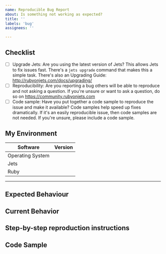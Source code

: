```yaml
---
name: Reproducible Bug Report
about: Is something not working as expected?
title: ''
labels: 'bug'
assignees: ''

---
```


<!--
Hi! Thanks for considering to file a bug with Jets. Please take the time to
answer the basic questions. Please try to be as detailed as possible.
To be sensitive to everyone's time, if not enough details are provided, the
issue may be closed without comment. Please use your best judgment. 👌

If you are unsure this is a bug in Jets, please consider asking your question at https://community.rubyonjets.com

Thanks!
-->

## Checklist

<!--
Make sure that you've done all of these.  To mark a checkbox done, replace [ ] with [x].
-->

- [ ] Upgrade Jets: Are you using the latest version of Jets? This allows Jets to fix issues fast. There's a `jets upgrade` command that makes this a simple task. There's also an Upgrading Guide: http://rubyonjets.com/docs/upgrading/
- [ ] Reproducibility: Are you reporting a bug others will be able to reproduce and not asking a question. If you're unsure or want to ask a question, do so on https://community.rubyonjets.com
- [ ] Code sample: Have you put together a code sample to reproduce the issue and make it available?  Code samples help speed up fixes dramatically. If it's an easily reproducible issue, then code samples are not needed. If you're unsure, please include a code sample.

## My Environment

<!-- Please fill out the table below with debugging info to help: -->

| Software         | Version |
| ---------------- | ------- |
| Operating System |         |
| Jets             |         |
| Ruby             |         |

---

## Expected Behaviour

<!--
What is it you expected to happen? This should be a description of how the functionality you tried to use is supposed to work. Try to keep this to one-paragraph.
-->

## Current Behavior

<!--   
Describe the details of the bug.  Try to keep this to one-paragraph.
-->

## Step-by-step reproduction instructions

<!--   
Be sure to include any steps you took for the problem to exist. This is likely the longest part of the report.

Please include any logs you think relevant here. If the logs are long (more than 50 lines) please make a gist of the logs and link to it. https://gist.github.com   
-->

## Code Sample

<!--
Please provide a code repository, gist, code snippet or sample files to reproduce the issue.
-->
